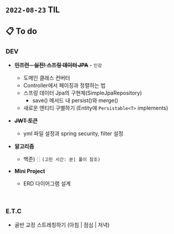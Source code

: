 ## `2022-08-23` TIL

## 📋 To do

### DEV

+ ~~**인프런 - 실전! 스프링 데이터 JPA**~~ - `인강`
  + 도메인 클래스 컨버터
  + Controller에서 페이징과 정렬하는 법
  + 스프링 데이터 Jpa의 구현체(SimpleJpaRepository)
    + save() 메서드 내 persist()와 merge()
  + 새로운 엔티티 구별하기 (Entity에 `Persistable<T>` implements)

+ ~~**JWT 토큰**~~
  + yml 파일 설정과 spring security, filter 설정

+ **알고리즘**
  + 백준)  <font color="silver">[]</font> `(고민 시간: 분| 풀이 참조)`

+ **Mini Project**
  + ERD 다이어그램 설계

<br>

### E.T.C
+ 골반 교정 스트레칭하기 (아침 | 점심 | 저녁)
